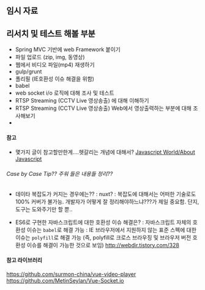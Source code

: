 ## 임시 자료

## 리서치 및 테스트 해볼 부분
- Spring MVC 기반에 web Framework 붙이기
- 파일 업로드 (zip, img, 동영상)
- 웹에서 비디오 파일(mp4) 재생하기
- gulp/grunt
- 폴리필 (IE호환성 이슈 해결을 위함)
- babel
- web socket i/o 로직에 대해 조사 및 테스트
- RTSP Streaming (CCTV Live 영상송출) 에 대해 이해하기
- RTSP Streaming (CCTV Live 영상송출) Web에서 영상출력하는 부분에 대해 조사해보기
-

#### 참고
- 몇가지 글이 참고할만한게....헷갈리는 개념에 대해서?
[Javascript World/About Javascript](http://yubylab.tistory.com/category/Javascript%20World/About%20Javascript?page=1)


###### Case by Case Tip?? 주워 들은 내용들 정리??
- 데이타 복잡도가 커지는 경우에는??
: nuxt?
: 복잡도에 대해서는 어떠한 기술로도 100% 커버가 불가능. 개발자가 어떻게 잘 정리해야하느냐???가 제일 중요함. 단지, 도구는 도와주기만 할 뿐..

- ES6로 구현한 자바스크립트에 대한 호환성 이슈 해결은?
: 자바스크립트 자체의 호환성 이슈는 `babel`로 해결 가능
: IE 브라우저에서 지원하지 않는 표준 스펙에 대한 이슈는 `polyfill`로 해결 가능 (즉, polyfill로 크로스 브라우징 및 브라우저 버전 호환성 이슈를 해결이 가능한 것으로 보임) http://webdir.tistory.com/328


#### 참고 라이브러리
https://github.com/surmon-china/vue-video-player
https://github.com/MetinSeylan/Vue-Socket.io

